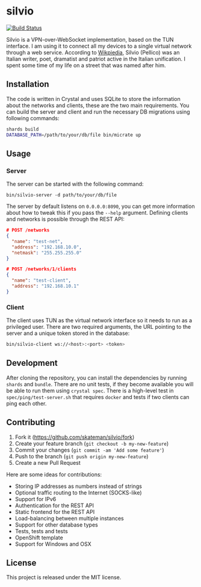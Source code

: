 # silvio
[![Build Status](https://travis-ci.org/skateman/silvio.svg?branch=master)](https://travis-ci.org/skateman/silvio)

Silvio is a VPN-over-WebSocket implementation, based on the TUN interface. I am using it to connect all my devices to a single virtual network through a web service. According to [Wikpiedia](https://en.wikipedia.org/wiki/Silvio_Pellico), Silvio (Pellico) was an Italian writer, poet, dramatist and patriot active in the Italian unification. I spent some time of my life on a street that was named after him.

## Installation

The code is written in Crystal and uses SQLite to store the information about the networks and clients, these are the two main requirements. You can build the server and client and run the necessary DB migrations using following commands:
```sh
shards build
DATABASE_PATH=/path/to/your/db/file bin/micrate up
```

## Usage

### Server

The server can be started with the following command:
```
bin/silvio-server -d path/to/your/db/file
```
The server by default listens on `0.0.0.0:8090`, you can get more information about how to tweak this if you pass the `--help` argument. Defining clients and networks is possible through the REST API:

```json
# POST /networks
{
  "name": "test-net",
  "address": "192.168.10.0",
  "netmask": "255.255.255.0"
}

# POST /networks/1/clients
{
  "name": "test-client",
  "address": "192.168.10.1"
}
```

### Client

The client uses TUN as the virtual network interface so it needs to run as a privileged user. There are two required arguments, the URL pointing to the server and a unique token stored in the database:
```sh
bin/silvio-client ws://<host>:<port> <token>
```

## Development

After cloning the repository, you can install the dependencies by running `shards` and `bundle`. There are no unit tests, if they become available you will be able to run them using `crystal spec`. There is a high-level test in `spec/ping/test-server.sh` that requires `docker` and tests if two clients can ping each other.

## Contributing

1. Fork it (<https://github.com/skateman/silvio/fork>)
2. Create your feature branch (`git checkout -b my-new-feature`)
3. Commit your changes (`git commit -am 'Add some feature'`)
4. Push to the branch (`git push origin my-new-feature`)
5. Create a new Pull Request

Here are some ideas for contributions:
* Storing IP addresses as numbers instead of strings
* Optional traffic routing to the Internet (SOCKS-like)
* Support for IPv6
* Authentication for the REST API
* Static frontend for the REST API
* Load-balancing between multiple instances
* Support for other database types
* Tests, tests and tests
* OpenShift template
* Support for Windows and OSX

## License

This project is released under the MIT license.
